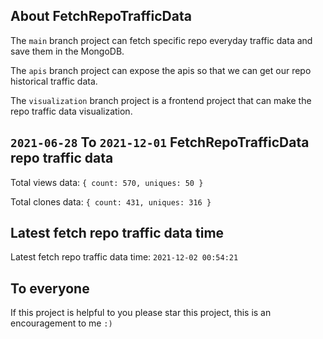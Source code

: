 ## About FetchRepoTrafficData

The `main` branch project can fetch specific repo everyday traffic data and save them in the MongoDB.

The `apis` branch project can expose the apis so that we can get our repo historical traffic data.

The `visualization` branch project is a frontend project that can make the repo traffic data visualization.

## `2021-06-28` To `2021-12-01` FetchRepoTrafficData repo traffic data

Total views data: `{ count: 570, uniques: 50 }`

Total clones data: `{ count: 431, uniques: 316 }`

## Latest fetch repo traffic data time

Latest fetch repo traffic data time: `2021-12-02 00:54:21`

## To everyone

If this project is helpful to you please star this project, this is an encouragement to me `:)`



